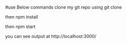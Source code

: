 #use Below commands clone my git repo using git clone <my-repo link>

then npm install

then npm start

you can see output at http://localhost:3000/

